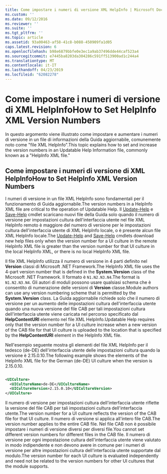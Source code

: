 ```yaml
---
title: Come impostare i numeri di versione XML HelpInfo | Microsoft Docs
ms.custom: ''
ms.date: 09/12/2016
ms.reviewer: ''
ms.suite: ''
ms.tgt_pltfrm: ''
ms.topic: article
ms.assetid: 93a00463-af58-41c8-b088-450909fa1d05
caps.latest.revision: 6
ms.openlocfilehash: b98e6879bbfe0e3ec1a9ab37496dde44caf523a4
ms.sourcegitcommit: e7445ba8203da304286c591ff513900ad1c244a4
ms.translationtype: MT
ms.contentlocale: it-IT
ms.lasthandoff: 04/23/2019
ms.locfileid: "62082278"
---
```

# <a name="how-to-set-helpinfo-xml-version-numbers"></a><span data-ttu-id="99dd5-102">Come impostare i numeri di versione di XML HelpInfo</span><span class="sxs-lookup"><span data-stu-id="99dd5-102">How to Set HelpInfo XML Version Numbers</span></span>

<span data-ttu-id="99dd5-103">In questo argomento viene illustrato come impostare e aumentare i numeri di versione in un file di informazioni della Guida aggiornabile, comunemente noto come "file XML HelpInfo".</span><span class="sxs-lookup"><span data-stu-id="99dd5-103">This topic explains how to set and increase the version numbers in an Updatable Help Information file, commonly known as a "HelpInfo XML file."</span></span>

## <a name="how-to-set-helpinfo-xml-version-numbers"></a><span data-ttu-id="99dd5-104">Come impostare i numeri di versione di XML HelpInfo</span><span class="sxs-lookup"><span data-stu-id="99dd5-104">How to Set HelpInfo XML Version Numbers</span></span>

<span data-ttu-id="99dd5-105">I numeri di versione in un file XML HelpInfo sono fondamentali per il funzionamento di Guida aggiornabile.</span><span class="sxs-lookup"><span data-stu-id="99dd5-105">The version numbers in a HelpInfo XML file are critical to the operation of Updatable Help.</span></span>
<span data-ttu-id="99dd5-106">Il [Update-Help](/powershell/module/Microsoft.PowerShell.Core/Update-Help) e [Save-Help](/powershell/module/Microsoft.PowerShell.Core/Save-Help) cmdlet scaricano nuovi file della Guida solo quando il numero di versione per impostazioni cultura dell'interfaccia utente nel file XML HelpInfo remoto è maggiore del numero di versione per le impostazioni cultura dell'interfaccia utente di XML HelpInfo locale, o è presente alcun file XML HelpInfo locale.</span><span class="sxs-lookup"><span data-stu-id="99dd5-106">The [Update-Help](/powershell/module/Microsoft.PowerShell.Core/Update-Help) and [Save-Help](/powershell/module/Microsoft.PowerShell.Core/Save-Help) cmdlets download new help files only when the version number for a UI culture in the remote HelpInfo XML file is greater than the version number for that UI culture in the local HelpInfo XML, or there is no local HelpInfo XML file.</span></span>

<span data-ttu-id="99dd5-107">Il file XML HelpInfo utilizza il numero di versione in 4 parti definito nel **Version** classi di Microsoft .NET Framework.</span><span class="sxs-lookup"><span data-stu-id="99dd5-107">The HelpInfo XML file uses the 4-part version number that is defined in the **System.Version** class of the Microsoft .NET Framework.</span></span> <span data-ttu-id="99dd5-108">Il formato è `N1.N2.N3.N4`.</span><span class="sxs-lookup"><span data-stu-id="99dd5-108">The format is `N1.N2.N3.N4`.</span></span> <span data-ttu-id="99dd5-109">Gli autori di moduli possono usare qualsiasi schema che è consentito di numerazione delle versioni di **Version** classe.</span><span class="sxs-lookup"><span data-stu-id="99dd5-109">Module authors can use any version numbering scheme that is permitted by the **System.Version** class.</span></span> <span data-ttu-id="99dd5-110">La Guida aggiornabile richiede solo che il numero di versione per un aumento delle impostazioni cultura dell'interfaccia utente quando una nuova versione del file CAB per tali impostazioni cultura dell'interfaccia utente viene caricata nel percorso specificato dal **HelpContentURI** elemento nel file XML HelpInfo.</span><span class="sxs-lookup"><span data-stu-id="99dd5-110">Updatable Help requires only that the version number for a UI culture increase when a new version of the CAB file for that UI culture is uploaded to the location that is specified by the **HelpContentURI** element in the HelpInfo XML file.</span></span>

<span data-ttu-id="99dd5-111">Nell'esempio seguente mostra gli elementi del file XML HelpInfo per il tedesco (de-DE) dell'interfaccia utente delle impostazioni cultura quando la versione è 2.15.0.10.</span><span class="sxs-lookup"><span data-stu-id="99dd5-111">The following example shows the elements of the HelpInfo XML file for the German (de-DE) UI culture when the version is 2.15.0.10.</span></span>

```xml

<UICulture>
  <UICultureName>de-DE</UICultureName>
  <UICultureVersion>2.15.0.10</UICultureVersion>
</UICulture>
```

<span data-ttu-id="99dd5-112">Il numero di versione per impostazioni cultura dell'interfaccia utente riflette la versione del file CAB per tali impostazioni cultura dell'interfaccia utente.</span><span class="sxs-lookup"><span data-stu-id="99dd5-112">The version number for a UI culture reflects the version of the CAB file for that UI culture.</span></span> <span data-ttu-id="99dd5-113">Il numero di versione si applica all'intero file CAB.</span><span class="sxs-lookup"><span data-stu-id="99dd5-113">The version number applies to the entire CAB file.</span></span> <span data-ttu-id="99dd5-114">Nel file CAB non è possibile impostare i numeri di versione diversi per diversi file.</span><span class="sxs-lookup"><span data-stu-id="99dd5-114">You cannot set different version numbers for different files in the CAB file.</span></span> <span data-ttu-id="99dd5-115">Il numero di versione per ogni impostazione cultura dell'interfaccia utente viene valutato in modo indipendente e non devono avere in comune per i numeri di versione per altre impostazioni cultura dell'interfaccia utente supportate dal modulo.</span><span class="sxs-lookup"><span data-stu-id="99dd5-115">The version number for each UI culture is evaluated independently and need not be related to the version numbers for other UI cultures that the module supports.</span></span>